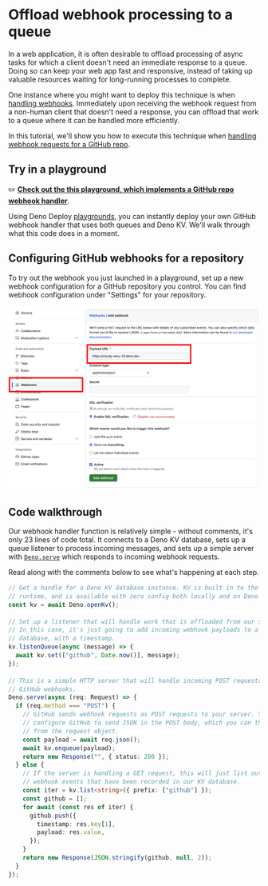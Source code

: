 # Offload webhook processing to a queue

In a web application, it is often desirable to offload processing of async tasks
for which a client doesn't need an immediate response to a queue. Doing so can
keep your web app fast and responsive, instead of taking up valuable resources
waiting for long-running processes to complete.

One instance where you might want to deploy this technique is when
[handling webhooks](https://en.wikipedia.org/wiki/Webhook). Immediately upon
receiving the webhook request from a non-human client that doesn't need a
response, you can offload that work to a queue where it can be handled more
efficiently.

In this tutorial, we'll show you how to execute this technique when
[handling webhook requests for a GitHub repo](https://docs.github.com/en/webhooks/about-webhooks-for-repositories).

## Try in a playground

✏️
[**Check out the this playground, which implements a GitHub repo webhook handler**](https://dash.deno.com/playground/github-webhook-example).

Using Deno Deploy [playgrounds](/deploy/manual/playgrounds), you can instantly
deploy your own GitHub webhook handler that uses both queues and Deno KV. We'll
walk through what this code does in a moment.

## Configuring GitHub webhooks for a repository

To try out the webhook you just launched in a playground, set up a new webhook
configuration for a GitHub repository you control. You can find webhook
configuration under "Settings" for your repository.

![configure a github webhook](./images/github_webhook.png)

## Code walkthrough

Our webhook handler function is relatively simple - without comments, it's only
23 lines of code total. It connects to a Deno KV database, sets up a queue
listener to process incoming messages, and sets up a simple server with
[`Deno.serve`](https://deno.land/api?s=Deno.serve) which responds to incoming
webhook requests.

Read along with the comments below to see what's happening at each step.

```ts title="server.ts"
// Get a handle for a Deno KV database instance. KV is built in to the Deno
// runtime, and is available with zero config both locally and on Deno Deploy
const kv = await Deno.openKv();

// Set up a listener that will handle work that is offloaded from our server.
// In this case, it's just going to add incoming webhook payloads to a KV
// database, with a timestamp.
kv.listenQueue(async (message) => {
  await kv.set(["github", Date.now()], message);
});

// This is a simple HTTP server that will handle incoming POST requests from
// GitHub webhooks.
Deno.serve(async (req: Request) => {
  if (req.method === "POST") {
    // GitHub sends webhook requests as POST requests to your server. You can
    // configure GitHub to send JSON in the POST body, which you can then parse
    // from the request object.
    const payload = await req.json();
    await kv.enqueue(payload);
    return new Response("", { status: 200 });
  } else {
    // If the server is handling a GET request, this will just list out all the
    // webhook events that have been recorded in our KV database.
    const iter = kv.list<string>({ prefix: ["github"] });
    const github = [];
    for await (const res of iter) {
      github.push({
        timestamp: res.key[1],
        payload: res.value,
      });
    }
    return new Response(JSON.stringify(github, null, 2));
  }
});
```
